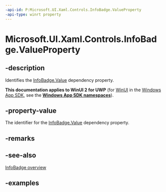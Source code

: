 ```yaml
---
-api-id: P:Microsoft.UI.Xaml.Controls.InfoBadge.ValueProperty
-api-type: winrt property
---
```


# Microsoft.UI.Xaml.Controls.InfoBadge.ValueProperty

<!--
public static Windows.UI.Xaml.DependencyProperty ValueProperty { get; }
-->

## -description

Identifies the [InfoBadge.Value](infobadge_value.md) dependency property.

**This documentation applies to WinUI 2 for UWP** (for [WinUI](/windows/apps/winui/winui3/) in the [Windows App SDK](/windows/apps/windows-app-sdk/), see the **[Windows App SDK namespaces](/windows/windows-app-sdk/api/winrt/)**).

## -property-value

The identifier for the [InfoBadge.Value](infobadge_value.md) dependency property.

## -remarks

## -see-also

[InfoBadge overview](/windows/apps/design/controls/info-badge)

## -examples
